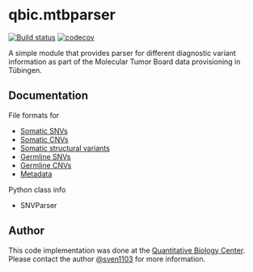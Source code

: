# qbic.mtbparser

[![Build status](https://travis-ci.org/qbicsoftware/qbic.mtbparser.svg?branch=development)](https://travis-ci.org/qbicsoftware/qbic.mtbparser/) [![codecov](https://codecov.io/gh/qbicsoftware/qbic.mtbparser/branch/development/graph/badge.svg)](https://codecov.io/gh/qbicsoftware/qbic.mtbparser/)

A simple module that provides parser for different diagnostic variant information as part of the Molecular Tumor Board data provisioning in Tübingen.

## Documentation

File formats for
* [Somatic SNVs](./docs/somatic_snvs.md)
* [Somatic CNVs](./docs/cnvs.md)
* [Somatic structural variants](./docs/somatic_snvs.md)
* [Germline SNVs](./docs/germline_snvs.md)
* [Germline CNVs](./docs/cnvs.md)
* [Metadata](./docs/metadata.md)

Python class info
* SNVParser

## Author
This code implementation was done at the [Quantitative Biology Center](http://qbic.life). Please contact the author [@sven1103](https://github.com/sven1103) for more information.
